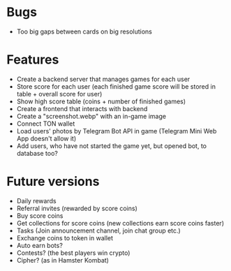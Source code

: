 # Bugs
- Too big gaps between cards on big resolutions

# Features
- Create a backend server that manages games for each user
- Store score for each user (each finished game score will be stored in table + overall score for user)
- Show high score table (coins + number of finished games)
- Create a frontend that interacts with backend
- Create a "screenshot.webp" with an in-game image
- Connect TON wallet
- Load users' photos by Telegram Bot API in game (Telegram Mini Web App doesn't allow it)
- Add users, who have not started the game yet, but opened bot, to database too?

# Future versions
- Daily rewards
- Referral invites (rewarded by score coins)
- Buy score coins
- Get collections for score coins (new collections earn score coins faster)
- Tasks (Join announcement channel, join chat group etc.)
- Exchange coins to token in wallet
- Auto earn bots?
- Contests? (the best players win crypto)
- Cipher? (as in Hamster Kombat)
